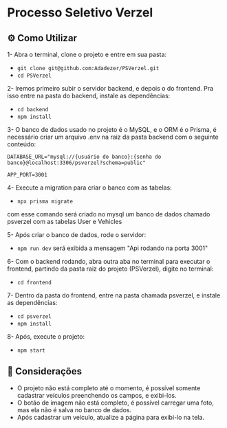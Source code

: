 # Processo Seletivo Verzel
## ⚙️ Como Utilizar
1- Abra o terminal, clone o projeto e entre em sua pasta:
- `git clone git@github.com:Adadezer/PSVerzel.git`
- `cd PSVerzel`

2- Iremos primeiro subir o servidor backend, e depois o do frontend. Pra isso entre na pasta do backend, instale as dependências:

- `cd backend`
- `npm install`

3- O banco de dados usado no projeto é o MySQL, e o ORM é o Prisma, é necessário criar um arquivo .env na raiz da pasta backend com o seguinte conteúdo:
```
DATABASE_URL="mysql://{usuário do banco}:{senha do banco}@localhost:3306/psverzel?schema=public"

APP_PORT=3001 
```
4- Execute a migration para criar o banco com as tabelas:

- `npx prisma migrate`

com esse comando será criado no mysql um banco de dados chamado psverzel com as tabelas User e Vehicles

5- Após criar o banco de dados, rode o servidor:

- `npm run dev`
será exibida a mensagem "Api rodando na porta 3001"

6- Com o backend rodando, abra outra aba no terminal para executar o frontend, partindo da pasta raiz do projeto (PSVerzel), digite no terminal:

- `cd frontend`

7- Dentro da pasta do frontend, entre na pasta chamada psverzel, e instale as dependências:

- `cd psverzel`
- `npm install`

8- Após, execute o projeto:

- `npm start`

## 📌 Considerações

- O projeto não está completo até o momento, é possível somente cadastrar veículos preenchendo os campos, e exibi-los.
- O botão de imagem não está completo, é possível carregar uma foto, mas ela não é salva no banco de dados.
- Após cadastrar um veículo, atualize a página para exibi-lo na tela. 